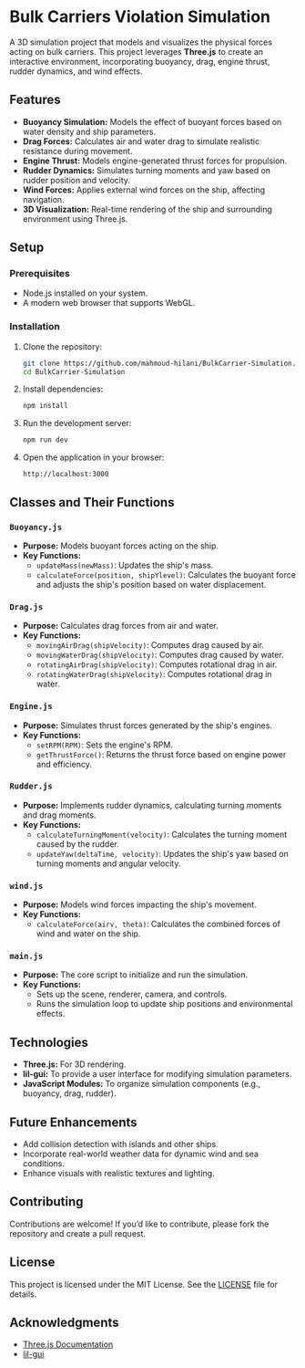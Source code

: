 
# Bulk Carriers Violation Simulation

A 3D simulation project that models and visualizes the physical forces acting on bulk carriers. This project leverages **Three.js** to create an interactive environment, incorporating buoyancy, drag, engine thrust, rudder dynamics, and wind effects.

## Features

- **Buoyancy Simulation:** Models the effect of buoyant forces based on water density and ship parameters.
- **Drag Forces:** Calculates air and water drag to simulate realistic resistance during movement.
- **Engine Thrust:** Models engine-generated thrust forces for propulsion.
- **Rudder Dynamics:** Simulates turning moments and yaw based on rudder position and velocity.
- **Wind Forces:** Applies external wind forces on the ship, affecting navigation.
- **3D Visualization:** Real-time rendering of the ship and surrounding environment using Three.js.

## Setup

### Prerequisites

- Node.js installed on your system.
- A modern web browser that supports WebGL.

### Installation

1. Clone the repository:
   ```bash
   git clone https://github.com/mahmoud-hilani/BulkCarrier-Simulation.git
   cd BulkCarrier-Simulation
   ```
2. Install dependencies:
   ```bash
   npm install
   ```

3. Run the development server:
   ```bash
   npm run dev
   ```

4. Open the application in your browser:
   ```
   http://localhost:3000
   ```

## Classes and Their Functions

### `Buoyancy.js`

- **Purpose:** Models buoyant forces acting on the ship.
- **Key Functions:**
  - `updateMass(newMass)`: Updates the ship's mass.
  - `calculateForce(position, shipYlevel)`: Calculates the buoyant force and adjusts the ship's position based on water displacement.

### `Drag.js`

- **Purpose:** Calculates drag forces from air and water.
- **Key Functions:**
  - `movingAirDrag(shipVelocity)`: Computes drag caused by air.
  - `movingWaterDrag(shipVelocity)`: Computes drag caused by water.
  - `rotatingAirDrag(shipVelocity)`: Computes rotational drag in air.
  - `rotatingWaterDrag(shipVelocity)`: Computes rotational drag in water.

### `Engine.js`

- **Purpose:** Simulates thrust forces generated by the ship's engines.
- **Key Functions:**
  - `setRPM(RPM)`: Sets the engine's RPM.
  - `getThrustForce()`: Returns the thrust force based on engine power and efficiency.

### `Rudder.js`

- **Purpose:** Implements rudder dynamics, calculating turning moments and drag moments.
- **Key Functions:**
  - `calculateTurningMoment(velocity)`: Calculates the turning moment caused by the rudder.
  - `updateYaw(deltaTime, velocity)`: Updates the ship's yaw based on turning moments and angular velocity.

### `wind.js`

- **Purpose:** Models wind forces impacting the ship's movement.
- **Key Functions:**
  - `calculateForce(airv, theta)`: Calculates the combined forces of wind and water on the ship.

### `main.js`

- **Purpose:** The core script to initialize and run the simulation.
- **Key Functions:**
  - Sets up the scene, renderer, camera, and controls.
  - Runs the simulation loop to update ship positions and environmental effects.

## Technologies

- **Three.js:** For 3D rendering.
- **lil-gui:** To provide a user interface for modifying simulation parameters.
- **JavaScript Modules:** To organize simulation components (e.g., buoyancy, drag, rudder).

## Future Enhancements

- Add collision detection with islands and other ships.
- Incorporate real-world weather data for dynamic wind and sea conditions.
- Enhance visuals with realistic textures and lighting.

## Contributing

Contributions are welcome! If you’d like to contribute, please fork the repository and create a pull request.

## License

This project is licensed under the MIT License. See the [LICENSE](LICENSE) file for details.

## Acknowledgments

- [Three.js Documentation](https://threejs.org/docs/)
- [lil-gui](https://lil-gui.georgealways.com/)
